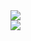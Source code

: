 <a href="https://github.com/lantoy1">
  <img align="center" src="https://github-readme-stats.anuraghazra1.vercel.app/api?username=lantoy1&show_icons=true&count_private=true&theme=blueberry&hide_border=true">
</a>
<br>
<a href="https://wakatime.com/@lantoy1">
  <img src="https://github-readme-stats.vercel.app/api/wakatime?username=lantoy1&show_icons=true&hide_border=true&theme=blueberry&layout=compact">
</a>  
